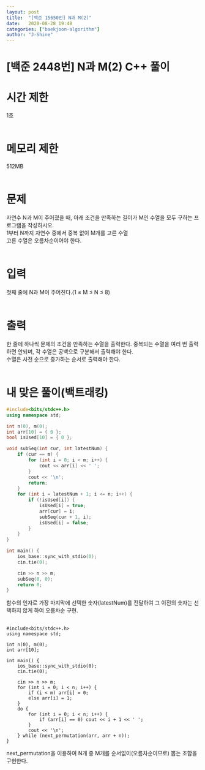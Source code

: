 ```yaml
---
layout: post
title:  "[백준 15650번] N과 M(2)"
date:   2020-08-28 19:48
categories: ["baekjoon-algorithm"]
author: "J-Shine"
---
```

# \[백준 2448번] N과 M(2) C++ 풀이
# 시간 제한
1초<br><br>

# 메모리 제한
512MB<br><br>

# 문제  
자연수 N과 M이 주어졌을 때, 아래 조건을 만족하는 길이가 M인 수열을 모두 구하는 프로그램을 작성하시오.<br>
1부터 N까지 자연수 중에서 중복 없이 M개를 고른 수열<br>
고른 수열은 오름차순이어야 한다.<br><br>

# 입력  
첫째 줄에 N과 M이 주어진다.(1 ≤ M ≤ N ≤ 8)<br><br>

# 출력  
한 줄에 하나씩 문제의 조건을 만족하는 수열을 출력한다. 중복되는 수열을 여러 번 출력하면 안되며, 각 수열은 공백으로 구분해서 출력해야 한다.<br>
수열은 사전 순으로 증가하는 순서로 출력해야 한다.<br><br>

# 내 맞은 풀이(백트래킹)

```c++
#include<bits/stdc++.h>
using namespace std;

int n(0), m(0);
int arr[10] = { 0 };
bool isUsed[10] = { 0 };

void subSeq(int cur, int latestNum) {
	if (cur == m) {
		for (int i = 0; i < m; i++) {
			cout << arr[i] << ' ';
		}
		cout << '\n';
		return;
	}
	for (int i = latestNum + 1; i <= n; i++) {
		if (!isUsed[i]) {
			isUsed[i] = true;
			arr[cur] = i;
			subSeq(cur + 1, i);
			isUsed[i] = false;
		}
	}
}

int main() {
	ios_base::sync_with_stdio(0);
	cin.tie(0);

	cin >> n >> m;
	subSeq(0, 0);
	return 0;
}
```
함수의 인자로 가장 마지막에 선택한 숫자(latestNum)를 전달하여 그 이전의 숫자는 선택하지 않게 하여 오름차순 구현.<br><br>
```
#include<bits/stdc++.h>
using namespace std;

int n(0), m(0);
int arr[10];

int main() {
	ios_base::sync_with_stdio(0);
	cin.tie(0);

	cin >> n >> m;
	for (int i = 0; i < n; i++) {
		if (i < m) arr[i] = 0;
		else arr[i] = 1;
	}
	do {
		for (int i = 0; i < n; i++) {
			if (arr[i] == 0) cout << i + 1 << ' ';
		}
		cout << '\n';
	} while (next_permutation(arr, arr + n));
}
```
next_permutation을 이용하여 N개 중 M개를 순서없이(오름차순이므로) 뽑는 조합을 구현한다.<br><br>
